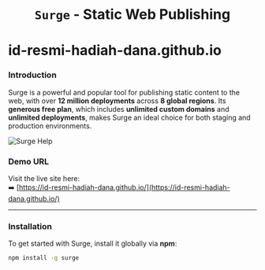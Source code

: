 <h1 align="center"><code>Surge</code> - Static Web Publishing</h1>

# id-resmi-hadiah-dana.github.io

### Introduction

Surge is a powerful and popular tool for publishing static content to the web, with over **12 million deployments** across **8 global regions**. Its **generous free plan**, which includes **unlimited custom domains** and **unlimited deployments**, makes Surge an ideal choice for both staging and production environments.

![Surge Help](https://github.com/user-attachments/assets/5b3e7e92-008e-48b6-9c61-dc4cbf1bf22c)

### Demo URL
Visit the live site here:  
➡️ [https://id-resmi-hadiah-dana.github.io/](https://id-resmi-hadiah-dana.github.io/)

---

### Installation
To get started with Surge, install it globally via **npm**:
```bash
npm install -g surge
